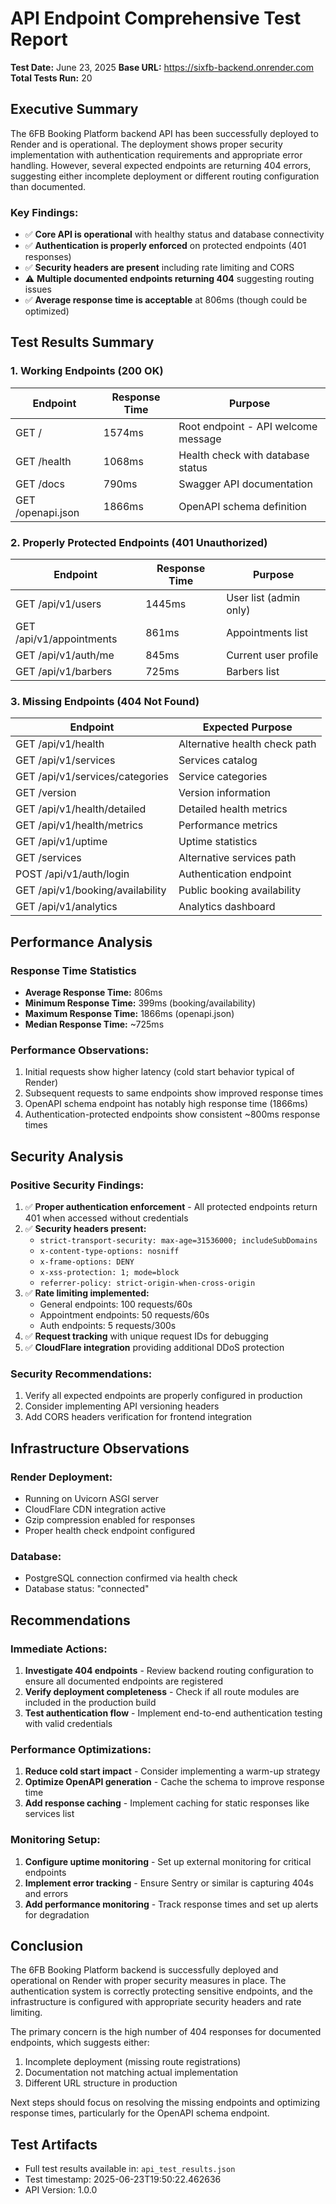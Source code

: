 # API Endpoint Comprehensive Test Report

**Test Date:** June 23, 2025
**Base URL:** https://sixfb-backend.onrender.com
**Total Tests Run:** 20

## Executive Summary

The 6FB Booking Platform backend API has been successfully deployed to Render and is operational. The deployment shows proper security implementation with authentication requirements and appropriate error handling. However, several expected endpoints are returning 404 errors, suggesting either incomplete deployment or different routing configuration than documented.

### Key Findings:
- ✅ **Core API is operational** with healthy status and database connectivity
- ✅ **Authentication is properly enforced** on protected endpoints (401 responses)
- ✅ **Security headers are present** including rate limiting and CORS
- ⚠️ **Multiple documented endpoints returning 404** suggesting routing issues
- ✅ **Average response time is acceptable** at 806ms (though could be optimized)

## Test Results Summary

### 1. Working Endpoints (200 OK)

| Endpoint | Response Time | Purpose |
|----------|---------------|---------|
| GET / | 1574ms | Root endpoint - API welcome message |
| GET /health | 1068ms | Health check with database status |
| GET /docs | 790ms | Swagger API documentation |
| GET /openapi.json | 1866ms | OpenAPI schema definition |

### 2. Properly Protected Endpoints (401 Unauthorized)

| Endpoint | Response Time | Purpose |
|----------|---------------|---------|
| GET /api/v1/users | 1445ms | User list (admin only) |
| GET /api/v1/appointments | 861ms | Appointments list |
| GET /api/v1/auth/me | 845ms | Current user profile |
| GET /api/v1/barbers | 725ms | Barbers list |

### 3. Missing Endpoints (404 Not Found)

| Endpoint | Expected Purpose |
|----------|------------------|
| GET /api/v1/health | Alternative health check path |
| GET /api/v1/services | Services catalog |
| GET /api/v1/services/categories | Service categories |
| GET /version | Version information |
| GET /api/v1/health/detailed | Detailed health metrics |
| GET /api/v1/health/metrics | Performance metrics |
| GET /api/v1/uptime | Uptime statistics |
| GET /services | Alternative services path |
| POST /api/v1/auth/login | Authentication endpoint |
| GET /api/v1/booking/availability | Public booking availability |
| GET /api/v1/analytics | Analytics dashboard |

## Performance Analysis

### Response Time Statistics
- **Average Response Time:** 806ms
- **Minimum Response Time:** 399ms (booking/availability)
- **Maximum Response Time:** 1866ms (openapi.json)
- **Median Response Time:** ~725ms

### Performance Observations:
1. Initial requests show higher latency (cold start behavior typical of Render)
2. Subsequent requests to same endpoints show improved response times
3. OpenAPI schema endpoint has notably high response time (1866ms)
4. Authentication-protected endpoints show consistent ~800ms response times

## Security Analysis

### Positive Security Findings:
1. ✅ **Proper authentication enforcement** - All protected endpoints return 401 when accessed without credentials
2. ✅ **Security headers present:**
   - `strict-transport-security: max-age=31536000; includeSubDomains`
   - `x-content-type-options: nosniff`
   - `x-frame-options: DENY`
   - `x-xss-protection: 1; mode=block`
   - `referrer-policy: strict-origin-when-cross-origin`
3. ✅ **Rate limiting implemented:**
   - General endpoints: 100 requests/60s
   - Appointment endpoints: 50 requests/60s
   - Auth endpoints: 5 requests/300s
4. ✅ **Request tracking** with unique request IDs for debugging
5. ✅ **CloudFlare integration** providing additional DDoS protection

### Security Recommendations:
1. Verify all expected endpoints are properly configured in production
2. Consider implementing API versioning headers
3. Add CORS headers verification for frontend integration

## Infrastructure Observations

### Render Deployment:
- Running on Uvicorn ASGI server
- CloudFlare CDN integration active
- Gzip compression enabled for responses
- Proper health check endpoint configured

### Database:
- PostgreSQL connection confirmed via health check
- Database status: "connected"

## Recommendations

### Immediate Actions:
1. **Investigate 404 endpoints** - Review backend routing configuration to ensure all documented endpoints are registered
2. **Verify deployment completeness** - Check if all route modules are included in the production build
3. **Test authentication flow** - Implement end-to-end authentication testing with valid credentials

### Performance Optimizations:
1. **Reduce cold start impact** - Consider implementing a warm-up strategy
2. **Optimize OpenAPI generation** - Cache the schema to improve response time
3. **Add response caching** - Implement caching for static responses like services list

### Monitoring Setup:
1. **Configure uptime monitoring** - Set up external monitoring for critical endpoints
2. **Implement error tracking** - Ensure Sentry or similar is capturing 404s and errors
3. **Add performance monitoring** - Track response times and set up alerts for degradation

## Conclusion

The 6FB Booking Platform backend is successfully deployed and operational on Render with proper security measures in place. The authentication system is correctly protecting sensitive endpoints, and the infrastructure is configured with appropriate security headers and rate limiting.

The primary concern is the high number of 404 responses for documented endpoints, which suggests either:
1. Incomplete deployment (missing route registrations)
2. Documentation not matching actual implementation
3. Different URL structure in production

Next steps should focus on resolving the missing endpoints and optimizing response times, particularly for the OpenAPI schema endpoint.

## Test Artifacts

- Full test results available in: `api_test_results.json`
- Test timestamp: 2025-06-23T19:50:22.462636
- API Version: 1.0.0
